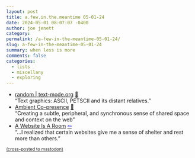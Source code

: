 ```yaml
---
layout: post
title: a.few.in.the.meantime 05-01-24
date: 2024-05-01 08:07:07 -0400
author: joe jenett
category: 
permalink: /a-few-in-the-meantime-05-01-24/
slug: a-few-in-the-meantime-05-01-24
summary: when less is more
comments: false
categories:
  - lists
  - miscellany
  - exploring
---
```

<ul class="links">
	<li><a title="text-mode.org" href="https://text-mode.org/?page_id=510">random | text-mode.org</a> <a href="https://pinboard.in/u:arnicas">📌</a><br>“Text graphics: ASCII, PETSCII and its distant relatives.”</li>
	<li><a title="Maggie Appleton" href="https://maggieappleton.com/ambient-copresence">Ambient Co-presence</a> <a href="https://pinboard.in/u:cogdog">📌</a><br>“Creating a subtle, peripheral, and synchronous sense of shared space and context on the web”</li>
	<li><a title="A Website Is A Room" href="https://a-website-is-a-room.net/">A Website Is A Room</a>  <a title="source" href="https://dwt-archives.joejenett.com/06-09-21/"><span style="color:blue;">&#8678;</span></a><br>“...I realized that certain websites give me a sense of shelter and rest more than others.” </li>
</ul>
<a href="https://brid.gy/publish/mastodon"><small>(cross-posted to mastodon)</small></a>